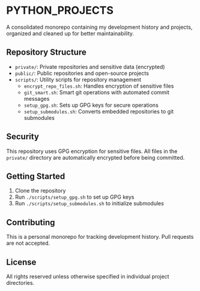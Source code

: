 # PYTHON_PROJECTS

A consolidated monorepo containing my development history and projects, organized and cleaned up for better maintainability.

## Repository Structure

- `private/`: Private repositories and sensitive data (encrypted)
- `public/`: Public repositories and open-source projects
- `scripts/`: Utility scripts for repository management
  - `encrypt_repo_files.sh`: Handles encryption of sensitive files
  - `git_smart.sh`: Smart git operations with automated commit messages
  - `setup_gpg.sh`: Sets up GPG keys for secure operations
  - `setup_submodules.sh`: Converts embedded repositories to git submodules

## Security

This repository uses GPG encryption for sensitive files. All files in the `private/` directory are automatically encrypted before being committed.

## Getting Started

1. Clone the repository
2. Run `./scripts/setup_gpg.sh` to set up GPG keys
3. Run `./scripts/setup_submodules.sh` to initialize submodules

## Contributing

This is a personal monorepo for tracking development history. Pull requests are not accepted.

## License

All rights reserved unless otherwise specified in individual project directories.
